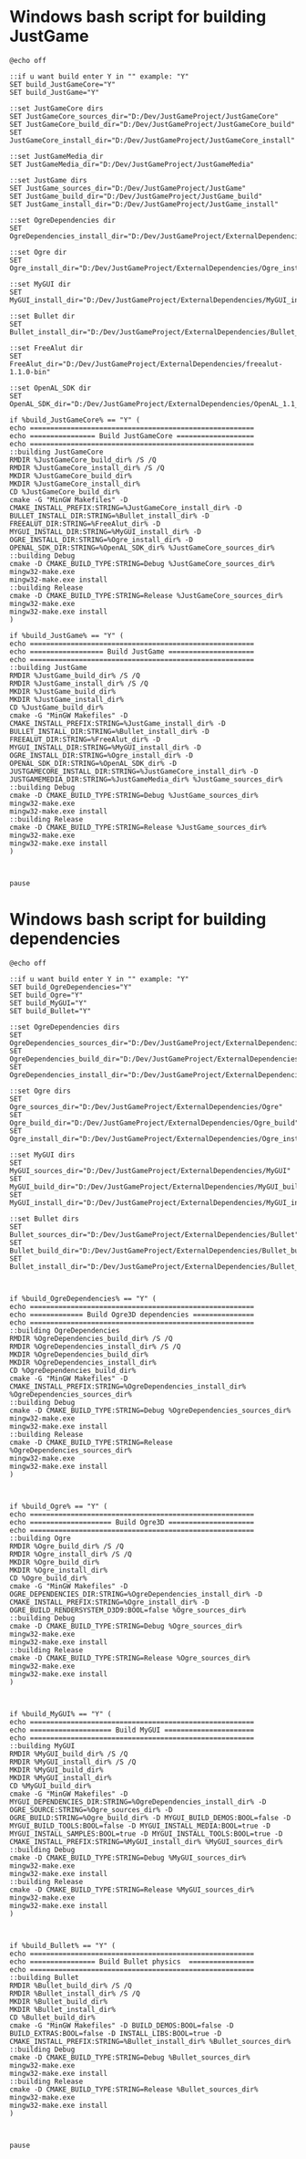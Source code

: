 Windows bash script for building JustGame
=============

    @echo off
    
    ::if u want build enter Y in "" example: "Y"
    SET build_JustGameCore="Y"
    SET build_JustGame="Y"
    
    ::set JustGameCore dirs
    SET JustGameCore_sources_dir="D:/Dev/JustGameProject/JustGameCore"
    SET JustGameCore_build_dir="D:/Dev/JustGameProject/JustGameCore_build"
    SET JustGameCore_install_dir="D:/Dev/JustGameProject/JustGameCore_install"
    
    ::set JustGameMedia_dir
    SET JustGameMedia_dir="D:/Dev/JustGameProject/JustGameMedia"
    
    ::set JustGame dirs
    SET JustGame_sources_dir="D:/Dev/JustGameProject/JustGame"
    SET JustGame_build_dir="D:/Dev/JustGameProject/JustGame_build"
    SET JustGame_install_dir="D:/Dev/JustGameProject/JustGame_install"
    
    ::set OgreDependencies dir
    SET OgreDependencies_install_dir="D:/Dev/JustGameProject/ExternalDependencies/OgreDependencies_install"
    
    ::set Ogre dir
    SET Ogre_install_dir="D:/Dev/JustGameProject/ExternalDependencies/Ogre_install"
    
    ::set MyGUI dir
    SET MyGUI_install_dir="D:/Dev/JustGameProject/ExternalDependencies/MyGUI_install"
    
    ::set Bullet dir
    SET Bullet_install_dir="D:/Dev/JustGameProject/ExternalDependencies/Bullet_install"
    
    ::set FreeAlut dir
    SET FreeAlut_dir="D:/Dev/JustGameProject/ExternalDependencies/freealut-1.1.0-bin"
    
    ::set OpenAL_SDK dir
    SET OpenAL_SDK_dir="D:/Dev/JustGameProject/ExternalDependencies/OpenAL_1.1_SDK"
    
    if %build_JustGameCore% == "Y" (
    echo =======================================================
    echo ================ Build JustGameCore ===================
    echo =======================================================
    ::building JustGameCore
    RMDIR %JustGameCore_build_dir% /S /Q
    RMDIR %JustGameCore_install_dir% /S /Q
    MKDIR %JustGameCore_build_dir% 
    MKDIR %JustGameCore_install_dir%
    CD %JustGameCore_build_dir%
    cmake -G "MinGW Makefiles" -D CMAKE_INSTALL_PREFIX:STRING=%JustGameCore_install_dir% -D BULLET_INSTALL_DIR:STRING=%Bullet_install_dir% -D FREEALUT_DIR:STRING=%FreeAlut_dir% -D MYGUI_INSTALL_DIR:STRING=%MyGUI_install_dir% -D OGRE_INSTALL_DIR:STRING=%Ogre_install_dir% -D OPENAL_SDK_DIR:STRING=%OpenAL_SDK_dir% %JustGameCore_sources_dir%
    ::building Debug
    cmake -D CMAKE_BUILD_TYPE:STRING=Debug %JustGameCore_sources_dir%
    mingw32-make.exe
    mingw32-make.exe install
    ::building Release
    cmake -D CMAKE_BUILD_TYPE:STRING=Release %JustGameCore_sources_dir%
    mingw32-make.exe
    mingw32-make.exe install
    )
    
    if %build_JustGame% == "Y" (
    echo =======================================================
    echo ================== Build JustGame =====================
    echo =======================================================
    ::building JustGame
    RMDIR %JustGame_build_dir% /S /Q
    RMDIR %JustGame_install_dir% /S /Q
    MKDIR %JustGame_build_dir% 
    MKDIR %JustGame_install_dir%
    CD %JustGame_build_dir%
    cmake -G "MinGW Makefiles" -D CMAKE_INSTALL_PREFIX:STRING=%JustGame_install_dir% -D BULLET_INSTALL_DIR:STRING=%Bullet_install_dir% -D FREEALUT_DIR:STRING=%FreeAlut_dir% -D MYGUI_INSTALL_DIR:STRING=%MyGUI_install_dir% -D OGRE_INSTALL_DIR:STRING=%Ogre_install_dir% -D OPENAL_SDK_DIR:STRING=%OpenAL_SDK_dir% -D JUSTGAMECORE_INSTALL_DIR:STRING=%JustGameCore_install_dir% -D JUSTGAMEMEDIA_DIR:STRING=%JustGameMedia_dir% %JustGame_sources_dir%
    ::building Debug
    cmake -D CMAKE_BUILD_TYPE:STRING=Debug %JustGame_sources_dir%
    mingw32-make.exe
    mingw32-make.exe install
    ::building Release
    cmake -D CMAKE_BUILD_TYPE:STRING=Release %JustGame_sources_dir%
    mingw32-make.exe
    mingw32-make.exe install
    )
    
    
    
    pause

Windows bash script for building dependencies
=============

    @echo off
    
    ::if u want build enter Y in "" example: "Y"
    SET build_OgreDependencies="Y"
    SET build_Ogre="Y"
    SET build_MyGUI="Y"
    SET build_Bullet="Y"
    
    ::set OgreDependencies dirs
    SET OgreDependencies_sources_dir="D:/Dev/JustGameProject/ExternalDependencies/OgreDependencies"
    SET OgreDependencies_build_dir="D:/Dev/JustGameProject/ExternalDependencies/OgreDependencies_build"
    SET OgreDependencies_install_dir="D:/Dev/JustGameProject/ExternalDependencies/OgreDependencies_install"
    
    ::set Ogre dirs
    SET Ogre_sources_dir="D:/Dev/JustGameProject/ExternalDependencies/Ogre"
    SET Ogre_build_dir="D:/Dev/JustGameProject/ExternalDependencies/Ogre_build"
    SET Ogre_install_dir="D:/Dev/JustGameProject/ExternalDependencies/Ogre_install"
    
    ::set MyGUI dirs
    SET MyGUI_sources_dir="D:/Dev/JustGameProject/ExternalDependencies/MyGUI"
    SET MyGUI_build_dir="D:/Dev/JustGameProject/ExternalDependencies/MyGUI_build"
    SET MyGUI_install_dir="D:/Dev/JustGameProject/ExternalDependencies/MyGUI_install"
    
    ::set Bullet dirs
    SET Bullet_sources_dir="D:/Dev/JustGameProject/ExternalDependencies/Bullet"
    SET Bullet_build_dir="D:/Dev/JustGameProject/ExternalDependencies/Bullet_build"
    SET Bullet_install_dir="D:/Dev/JustGameProject/ExternalDependencies/Bullet_install"
    
    
    
    if %build_OgreDependencies% == "Y" (
    echo =======================================================
    echo ============= Build Ogre3D dependencies ===============
    echo =======================================================
    ::building OgreDependencies
    RMDIR %OgreDependencies_build_dir% /S /Q
    RMDIR %OgreDependencies_install_dir% /S /Q
    MKDIR %OgreDependencies_build_dir% 
    MKDIR %OgreDependencies_install_dir%
    CD %OgreDependencies_build_dir%
    cmake -G "MinGW Makefiles" -D CMAKE_INSTALL_PREFIX:STRING=%OgreDependencies_install_dir% %OgreDependencies_sources_dir%
    ::building Debug
    cmake -D CMAKE_BUILD_TYPE:STRING=Debug %OgreDependencies_sources_dir%
    mingw32-make.exe
    mingw32-make.exe install
    ::building Release
    cmake -D CMAKE_BUILD_TYPE:STRING=Release %OgreDependencies_sources_dir%
    mingw32-make.exe
    mingw32-make.exe install
    )
    
    
    
    if %build_Ogre% == "Y" (
    echo =======================================================
    echo ==================== Build Ogre3D =====================
    echo =======================================================
    ::building Ogre
    RMDIR %Ogre_build_dir% /S /Q
    RMDIR %Ogre_install_dir% /S /Q
    MKDIR %Ogre_build_dir%
    MKDIR %Ogre_install_dir%
    CD %Ogre_build_dir%
    cmake -G "MinGW Makefiles" -D OGRE_DEPENDENCIES_DIR:STRING=%OgreDependencies_install_dir% -D CMAKE_INSTALL_PREFIX:STRING=%Ogre_install_dir% -D OGRE_BUILD_RENDERSYSTEM_D3D9:BOOL=false %Ogre_sources_dir%
    ::building Debug
    cmake -D CMAKE_BUILD_TYPE:STRING=Debug %Ogre_sources_dir%
    mingw32-make.exe
    mingw32-make.exe install
    ::building Release
    cmake -D CMAKE_BUILD_TYPE:STRING=Release %Ogre_sources_dir%
    mingw32-make.exe
    mingw32-make.exe install
    )
    
    
    
    if %build_MyGUI% == "Y" (
    echo =======================================================
    echo ==================== Build MyGUI ======================
    echo =======================================================
    ::building MyGUI
    RMDIR %MyGUI_build_dir% /S /Q
    RMDIR %MyGUI_install_dir% /S /Q
    MKDIR %MyGUI_build_dir%
    MKDIR %MyGUI_install_dir%
    CD %MyGUI_build_dir%
    cmake -G "MinGW Makefiles" -D MYGUI_DEPENDENCIES_DIR:STRING=%OgreDependencies_install_dir% -D OGRE_SOURCE:STRING=%Ogre_sources_dir% -D OGRE_BUILD:STRING=%Ogre_build_dir% -D MYGUI_BUILD_DEMOS:BOOL=false -D MYGUI_BUILD_TOOLS:BOOL=false -D MYGUI_INSTALL_MEDIA:BOOL=true -D MYGUI_INSTALL_SAMPLES:BOOL=true -D MYGUI_INSTALL_TOOLS:BOOL=true -D CMAKE_INSTALL_PREFIX:STRING=%MyGUI_install_dir% %MyGUI_sources_dir%
    ::building Debug
    cmake -D CMAKE_BUILD_TYPE:STRING=Debug %MyGUI_sources_dir%
    mingw32-make.exe
    mingw32-make.exe install
    ::building Release
    cmake -D CMAKE_BUILD_TYPE:STRING=Release %MyGUI_sources_dir%
    mingw32-make.exe
    mingw32-make.exe install
    )
    
    
    
    if %build_Bullet% == "Y" (
    echo =======================================================
    echo ================ Build Bullet physics  ================
    echo =======================================================
    ::building Bullet
    RMDIR %Bullet_build_dir% /S /Q
    RMDIR %Bullet_install_dir% /S /Q
    MKDIR %Bullet_build_dir%
    MKDIR %Bullet_install_dir%
    CD %Bullet_build_dir%
    cmake -G "MinGW Makefiles" -D BUILD_DEMOS:BOOL=false -D BUILD_EXTRAS:BOOL=false -D INSTALL_LIBS:BOOL=true -D CMAKE_INSTALL_PREFIX:STRING=%Bullet_install_dir% %Bullet_sources_dir%
    ::building Debug
    cmake -D CMAKE_BUILD_TYPE:STRING=Debug %Bullet_sources_dir%
    mingw32-make.exe
    mingw32-make.exe install
    ::building Release
    cmake -D CMAKE_BUILD_TYPE:STRING=Release %Bullet_sources_dir%
    mingw32-make.exe
    mingw32-make.exe install
    )
    
    
    
    pause